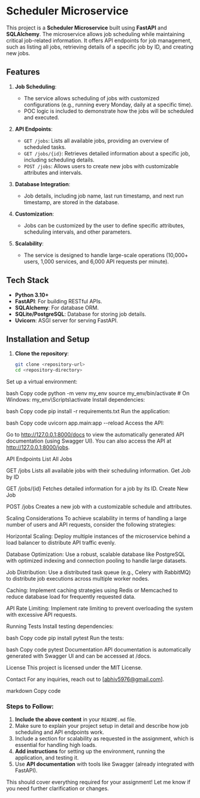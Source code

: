 # Scheduler Microservice

This project is a **Scheduler Microservice** built using **FastAPI** and **SQLAlchemy**. The microservice allows job scheduling while maintaining critical job-related information. It offers API endpoints for job management, such as listing all jobs, retrieving details of a specific job by ID, and creating new jobs.

## Features

1. **Job Scheduling**: 
   - The service allows scheduling of jobs with customized configurations (e.g., running every Monday, daily at a specific time).
   - POC logic is included to demonstrate how the jobs will be scheduled and executed.

2. **API Endpoints**:
   - `GET /jobs`: Lists all available jobs, providing an overview of scheduled tasks.
   - `GET /jobs/{id}`: Retrieves detailed information about a specific job, including scheduling details.
   - `POST /jobs`: Allows users to create new jobs with customizable attributes and intervals.

3. **Database Integration**: 
   - Job details, including job name, last run timestamp, and next run timestamp, are stored in the database.

4. **Customization**: 
   - Jobs can be customized by the user to define specific attributes, scheduling intervals, and other parameters.

5. **Scalability**: 
   - The service is designed to handle large-scale operations (10,000+ users, 1,000 services, and 6,000 API requests per minute).

## Tech Stack

- **Python 3.10+**
- **FastAPI**: For building RESTful APIs.
- **SQLAlchemy**: For database ORM.
- **SQLite/PostgreSQL**: Database for storing job details.
- **Uvicorn**: ASGI server for serving FastAPI.

## Installation and Setup

1. **Clone the repository**:
   ```bash
   git clone <repository-url>
   cd <repository-directory>
Set up a virtual environment:

bash
Copy code
python -m venv my_env
source my_env/bin/activate  # On Windows: my_env\Scripts\activate
Install dependencies:

bash
Copy code
pip install -r requirements.txt
Run the application:

bash
Copy code
uvicorn app.main:app --reload
Access the API:

Go to http://127.0.0.1:8000/docs to view the automatically generated API documentation (using Swagger UI).
You can also access the API at http://127.0.0.1:8000/jobs.


API Endpoints
List All Jobs

GET /jobs
Lists all available jobs with their scheduling information.
Get Job by ID

GET /jobs/{id}
Fetches detailed information for a job by its ID.
Create New Job

POST /jobs
Creates a new job with a customizable schedule and attributes.

Scaling Considerations
To achieve scalability in terms of handling a large number of users and API requests, consider the following strategies:

Horizontal Scaling: Deploy multiple instances of the microservice behind a load balancer to distribute API traffic evenly.

Database Optimization: Use a robust, scalable database like PostgreSQL with optimized indexing and connection pooling to handle large datasets.

Job Distribution: Use a distributed task queue (e.g., Celery with RabbitMQ) to distribute job executions across multiple worker nodes.

Caching: Implement caching strategies using Redis or Memcached to reduce database load for frequently requested data.

API Rate Limiting: Implement rate limiting to prevent overloading the system with excessive API requests.

Running Tests
Install testing dependencies:

bash
Copy code
pip install pytest
Run the tests:

bash
Copy code
pytest
Documentation
API documentation is automatically generated with Swagger UI and can be accessed at /docs.

License
This project is licensed under the MIT License.

Contact
For any inquiries, reach out to [abhiv5976@gmail.com].

markdown
Copy code

### Steps to Follow:
1. **Include the above content** in your `README.md` file.
2. Make sure to explain your project setup in detail and describe how job scheduling and API endpoints work.
3. Include a section for scalability as requested in the assignment, which is essential for handling high loads.
4. **Add instructions** for setting up the environment, running the application, and testing it.
5. Use **API documentation** with tools like Swagger (already integrated with FastAPI).

This should cover everything required for your assignment! Let me know if you need further clarification or changes.
